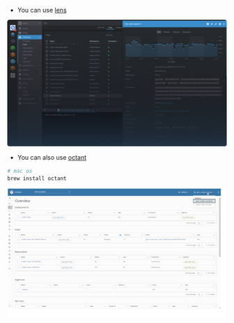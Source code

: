 
- You can use [lens](https://k8slens.dev/)

![img](./.images/lens-dashboard-secreenshot.png)

- You can also use [octant](https://github.com/vmware-tanzu/octant)

```bash
# mac os
brew install octant
```
![img](./.images/octant-k8s-dashboard.png)
